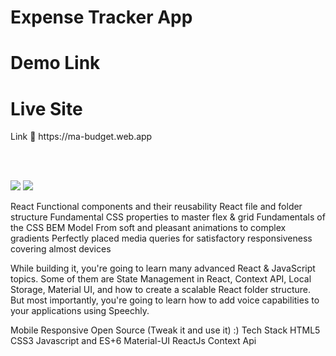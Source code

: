 <h1>Expense Tracker App</h1>

<h1>Demo Link</h1>

<h1>Live Site</h1>
Link 🔗 https://ma-budget.web.app

<br /><br/>

<img src="https://github.com/muzi-official/Expense-Tracker/blob/master/darkMuz.PNG" />

<img src="https://github.com/muzi-official/Expense-Tracker/blob/master/lightMuz.PNG" />


React Functional components and their reusability
React file and folder structure
Fundamental CSS properties to master flex & grid
Fundamentals of the CSS BEM Model
From soft and pleasant animations to complex gradients
Perfectly placed media queries for satisfactory responsiveness covering almost devices


 While building it, you're going to learn many advanced React & JavaScript topics. Some of them are State Management in React, Context API, Local Storage, Material UI, and how to create a scalable React folder structure. But most importantly, you're going to learn how to add voice capabilities to your applications using Speechly.

Mobile Responsive
Open Source (Tweak it and use it) :)
Tech Stack
HTML5
CSS3
Javascript and ES+6
Material-UI
ReactJs
Context Api

